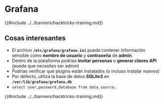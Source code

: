 # Grafana

{{#include ../../banners/hacktricks-training.md}}

## Cosas interesantes

- El archivo **`/etc/grafana/grafana.ini`** puede contener información sensible como **nombre de usuario** y **contraseña** de **admin**.
- Dentro de la plataforma podrías **invitar personas** o **generar claves API** (puede que necesites ser admin)
- Podrías verificar qué plugins están instalados (o incluso instalar nuevos)
- Por defecto, utiliza la base de datos **SQLite3** en **`/var/lib/grafana/grafana.db`**
- `select user,password,database from data_source;`

{{#include ../../banners/hacktricks-training.md}}
